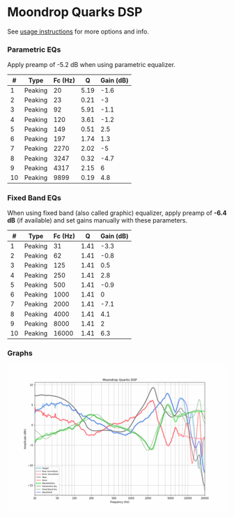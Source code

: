 # Moondrop Quarks DSP
See [usage instructions](https://github.com/jaakkopasanen/AutoEq#usage) for more options and info.

### Parametric EQs
Apply preamp of -5.2 dB when using parametric equalizer.

|   # | Type    |   Fc (Hz) |    Q |   Gain (dB) |
|-----|---------|-----------|------|-------------|
|   1 | Peaking |        20 | 5.19 |        -1.6 |
|   2 | Peaking |        23 | 0.21 |        -3   |
|   3 | Peaking |        92 | 5.91 |        -1.1 |
|   4 | Peaking |       120 | 3.61 |        -1.2 |
|   5 | Peaking |       149 | 0.51 |         2.5 |
|   6 | Peaking |       197 | 1.74 |         1.3 |
|   7 | Peaking |      2270 | 2.02 |        -5   |
|   8 | Peaking |      3247 | 0.32 |        -4.7 |
|   9 | Peaking |      4317 | 2.15 |         6   |
|  10 | Peaking |      9899 | 0.19 |         4.8 |

### Fixed Band EQs
When using fixed band (also called graphic) equalizer, apply preamp of **-6.4 dB** (if available) and set gains manually with these parameters.

|   # | Type    |   Fc (Hz) |    Q |   Gain (dB) |
|-----|---------|-----------|------|-------------|
|   1 | Peaking |        31 | 1.41 |        -3.3 |
|   2 | Peaking |        62 | 1.41 |        -0.8 |
|   3 | Peaking |       125 | 1.41 |         0.5 |
|   4 | Peaking |       250 | 1.41 |         2.8 |
|   5 | Peaking |       500 | 1.41 |        -0.9 |
|   6 | Peaking |      1000 | 1.41 |         0   |
|   7 | Peaking |      2000 | 1.41 |        -7.1 |
|   8 | Peaking |      4000 | 1.41 |         4.1 |
|   9 | Peaking |      8000 | 1.41 |         2   |
|  10 | Peaking |     16000 | 1.41 |         6.3 |

### Graphs
![](./Moondrop%20Quarks%20DSP.png)
